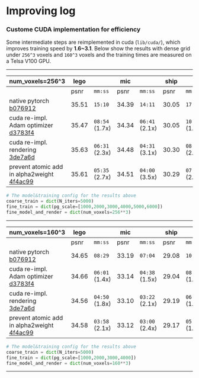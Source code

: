 # Improving log

### Custome CUDA implementation for efficiency
Some intermediate steps are reimplemented in cuda (`lib/cuda/`), which improves training speed by 
**1.6\~3.1**. Below show the results with dense grid under `256^3` voxels and `160^3` voxels and the training times are measured on a Telsa V100 GPU.

---

| **num_voxels=256^3**    | lego  |       | mic   |       | ship  |       |
|--------------|-------|-------|-------|-------|-------|-------|
|              | psnr  | `mm:ss` | psnr  | `mm:ss` | psnr  | `mm:ss` |
| native pytorch<br>[b076912](https://github.com/sunset1995/DirectVoxGO/tree/b076912) | 35.51 | `15:10`        | 34.39 | `14:11`        | 30.05 | `17:04` |
| cuda re-impl. Adam optimizer<br>[d3783f4](https://github.com/sunset1995/DirectVoxGO/tree/d3783f4) | 35.47 | `08:54` (1.7x) | 34.34 | `06:41` (2.1x) | 30.05 | `10:23` (1.6x) |
| cuda re-impl.  rendering<br>[3de7a6d](https://github.com/sunset1995/DirectVoxGO/tree/3de7a6d) | 35.63 | `06:31` (2.3x) | 34.48 | `04:31` (3.1x) | 30.30 | `08:20` (2.0x) |
| prevent atomic add in alpha2weight<br>[4f4ac99](https://github.com/sunset1995/DirectVoxGO/tree/4f4ac99) |  35.61 | `05:35` (2.7x) | 34.51 | `04:00` (3.5x) | 30.29 | `07:20` (2.3x) |

```python
# The model&training config for the results above
coarse_train = dict(N_iters=5000)
fine_train = dict(pg_scale=[1000,2000,3000,4000,5000,6000])
fine_model_and_render = dict(num_voxels=256**3)
```

---

| **num_voxels=160^3**    | lego  |       | mic   |       | ship  |       |
|--------------|-------|-------|-------|-------|-------|-------|
|              | psnr  | `mm:ss` | psnr  | `mm:ss` | psnr  | `mm:ss` |
| native pytorch<br>[b076912](https://github.com/sunset1995/DirectVoxGO/tree/b076912) | 34.65 | `08:29`        | 33.19 | `07:04`        | 29.08 | `10:38`        |
| cuda re-impl.  Adam optimizer<br>[d3783f4](https://github.com/sunset1995/DirectVoxGO/tree/d3783f4) | 34.66 | `06:01` (1.4x) | 33.14 | `04:38` (1.5x) | 29.04 | `08:06` (1.3x) |
| cuda re-impl.  rendering<br>[3de7a6d](https://github.com/sunset1995/DirectVoxGO/tree/3de7a6d) | 34.56 | `04:50` (1.8x) | 33.10 | `03:22` (2.1x) | 29.19 | `06:31` (1.6x) |
| prevent atomic add in alpha2weight<br>[4f4ac99](https://github.com/sunset1995/DirectVoxGO/tree/4f4ac99) | 34.58 | `03:58` (2.1x) | 33.12 | `03:00` (2.4x) | 29.17 | `05:46` (1.8x) |

```python
# The model&training config for the results above
coarse_train = dict(N_iters=5000)
fine_train = dict(pg_scale=[1000,2000,3000,4000])
fine_model_and_render = dict(num_voxels=160**3)
```

---
